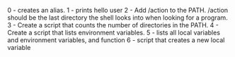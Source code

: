 0 - creates an alias.
1 - prints hello user
2 - Add /action to the PATH. /action should be the last directory the shell looks into when looking for a program.
3 - Create a script that counts the number of directories in the PATH.
4 - Create a script that lists environment variables.
5 - lists all local variables and environment variables, and function
6 - script that creates a new local variable
